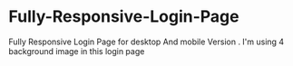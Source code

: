 # Fully-Responsive-Login-Page
Fully Responsive Login Page for desktop And mobile Version . I'm using 4 background image in this login page
